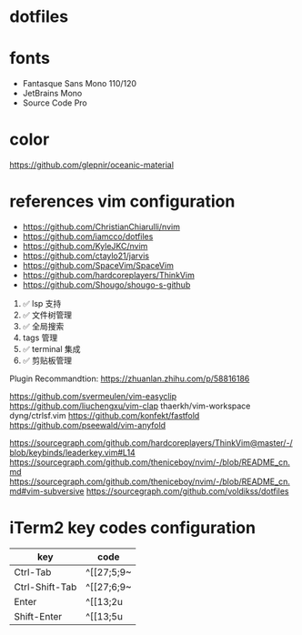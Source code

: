# dotfiles

# fonts

- Fantasque Sans Mono 110/120
- JetBrains Mono
- Source Code Pro

# color

https://github.com/glepnir/oceanic-material

# references vim configuration

- https://github.com/ChristianChiarulli/nvim
- https://github.com/iamcco/dotfiles
- https://github.com/KyleJKC/nvim
- https://github.com/ctaylo21/jarvis
- https://github.com/SpaceVim/SpaceVim
- https://github.com/hardcoreplayers/ThinkVim
- https://github.com/Shougo/shougo-s-github

1.  ✅ lsp 支持
2.  ✅ 文件树管理
3.  ✅ 全局搜索
4.  tags 管理
5.  ✅ terminal 集成
6.  ✅ 剪贴板管理

Plugin Recommandtion: https://zhuanlan.zhihu.com/p/58816186

https://github.com/svermeulen/vim-easyclip
https://github.com/liuchengxu/vim-clap
thaerkh/vim-workspace
dyng/ctrlsf.vim
https://github.com/konfekt/fastfold
https://github.com/pseewald/vim-anyfold

https://sourcegraph.com/github.com/hardcoreplayers/ThinkVim@master/-/blob/keybinds/leaderkey.vim#L14
https://sourcegraph.com/github.com/theniceboy/nvim/-/blob/README_cn.md
https://sourcegraph.com/github.com/theniceboy/nvim/-/blob/README_cn.md#vim-subversive
https://sourcegraph.com/github.com/voldikss/dotfiles

# iTerm2 key codes configuration

| key            | code       |
| -------------- | ---------- |
| Ctrl-Tab       | ^[[27;5;9~ |
| Ctrl-Shift-Tab | ^[[27;6;9~ |
| Enter          | ^[[13;2u   |
| Shift-Enter    | ^[[13;5u   |
